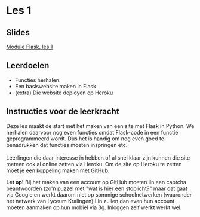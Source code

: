 # Les 1

## Slides

[Module Flask, les 1](https://slides.com/felienne/pidk-k4-m1-l1)

## Leerdoelen

* Functies herhalen.
* Een basiswebsite maken in Flask
* (extra) Die website deployen op Heroku

## Instructies voor de leerkracht

Deze les maakt de start met het maken van een site met Flask in Python. We herhalen daarvoor nog even functies omdat Flask-code in een functie geprogrammeerd wordt. Dus het is handig om nog even goed te benadrukken dat functies moeten inspringen etc.\
\
Leerlingen die daar interesse in hebben of al snel klaar zijn kunnen die site meteen ook al online zetten via Heroku. Om de site op Heroku te zetten moet je een koppeling maken met GitHub.

**Let op!** Bij het maken van een account op GitHub moeten lln een captcha beantwoorden (zo'n puzzel met "wat is hier een stoplicht?" maar dat gaat via Google en werkt daarom niet op sommige schoolnetwerken (waaronder het netwerk van Lyceum Kralingen) Lln zullen dan even hun account moeten aanmaken op hun mobiel via 3g. Inloggen zelf werkt werkt wel.&#x20;









